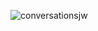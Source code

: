 ![conversationsjw](https://user-images.githubusercontent.com/56866288/149082957-2b510777-1fe6-42c6-b1ad-0b6550996067.gif)
